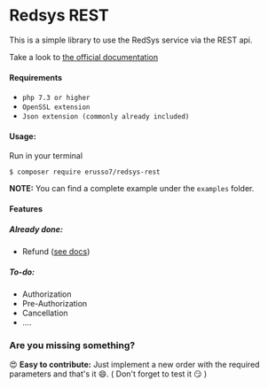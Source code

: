 # Redsys REST
This is a simple library to use the RedSys service via the REST api.

Take a look to  [the official documentation](https://pagosonline.redsys.es/desarrolladores.html)

#### Requirements
* `php 7.3 or higher`
* `OpenSSL extension`
* `Json extension (commonly already included)`

#### Usage:
Run in your terminal
```
$ composer require erusso7/redsys-rest
```

**NOTE:** You can find a complete example under the `examples` folder. 

#### Features

##### Already done:
* Refund ([see docs](https://pagosonline.redsys.es/funcionalidades-devolucion.html))

##### To-do:
* Authorization
* Pre-Authorization
* Cancellation
* ....

### Are you missing something? 

:heart_eyes: **Easy to contribute:** Just implement a new order with the required parameters and that's it :smile:. ( Don't forget to test it :smirk: )
